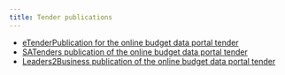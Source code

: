 ```yaml
---
title: Tender publications
---
```


- [eTenderPublication for the online budget data portal tender](http://www.etenders.gov.za/content/develop-online-budget-data-portal-inclusive-ict-technical-development-and-integrated)
- [SATenders publication of the online budget data portal tender](http://www.sa-tenders.co.za/content/develop-online-budget-data-portal-inclusive-ict-technical-development-and-integrated-0)
- [Leaders2Business publication of the online budget data portal tender](https://www.l2b.co.za/Tender/Develop-an-online-budget-data-portal/635495)
